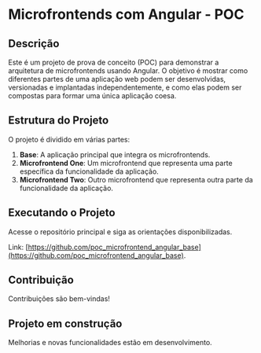 # Microfrontends com Angular - POC

## Descrição

Este é um projeto de prova de conceito (POC) para demonstrar a arquitetura de microfrontends usando Angular. O objetivo é mostrar como diferentes partes de uma aplicação web podem ser desenvolvidas, versionadas e implantadas independentemente, e como elas podem ser compostas para formar uma única aplicação coesa.

## Estrutura do Projeto

O projeto é dividido em várias partes:

1. **Base**: A aplicação principal que integra os microfrontends.
2. **Microfrontend One**: Um microfrontend que representa uma parte específica da funcionalidade da aplicação.
3. **Microfrontend Two**: Outro microfrontend que representa outra parte da funcionalidade da aplicação.

## Executando o Projeto

Acesse o repositório principal e siga as orientações disponibilizadas.

Link: [https://github.com/poc_microfrontend_angular_base](https://github.com/poc_microfrontend_angular_base).

## Contribuição

Contribuições são bem-vindas!

## Projeto em construção

Melhorias e novas funcionalidades estão em desenvolvimento.
